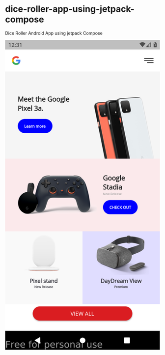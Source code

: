 # dice-roller-app-using-jetpack-compose
Dice Roller Android App using jetpack Compose


![A Flutter googl_products_app ](https://github.com/JaveedIshaq/google-products-app/blob/master/screenshot-2021-08-16_21.31.37.229.png?raw=true)
